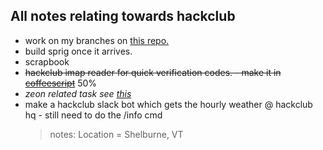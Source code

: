 ## All notes relating towards hackclub

- work on my branches on [this repo.](https://github.com/OtterCodes101/programmer-socks-ysws)
- build sprig once it arrives.
- scrapbook
- ~~hackclub imap reader for quick verification codes. - make it in [coffeescript](https://coffeescript.org/)~~ 50%
- _zeon related task see [this](./zeon.md)_
- make a hackclub slack bot which gets the hourly weather @ hackclub hq - still need to do the /info cmd
  > notes: Location = Shelburne, VT
